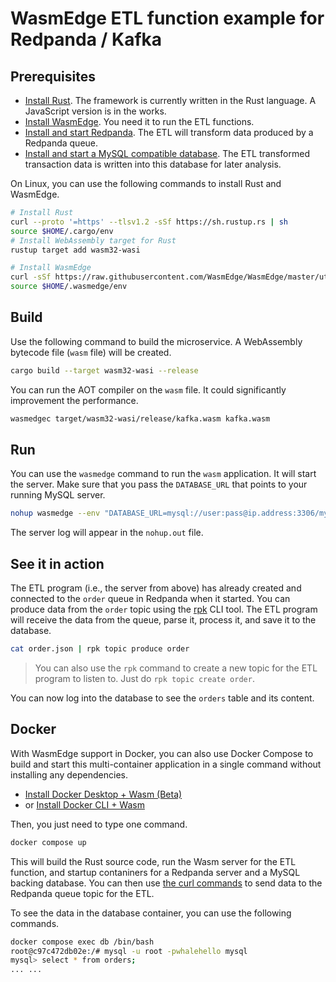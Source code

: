 # WasmEdge ETL function example for Redpanda / Kafka

## Prerequisites

* [Install Rust](https://www.rust-lang.org/tools/install). The framework is currently written in the Rust language. A JavaScript version is in the works.
* [Install WasmEdge](https://wasmedge.org/book/en/quick_start/install.html). You need it to run the ETL functions.
* [Install and start Redpanda](https://docs.redpanda.com/docs/platform/quickstart/quick-start-linux/). The ETL will transform data produced by a Redpanda queue.
* [Install and start a MySQL compatible database](https://dev.mysql.com/doc/mysql-installation-excerpt/8.0/en/). The ETL transformed transaction data is written into this database for later analysis.

On Linux, you can use the following commands to install Rust and WasmEdge.

```bash
# Install Rust
curl --proto '=https' --tlsv1.2 -sSf https://sh.rustup.rs | sh
source $HOME/.cargo/env
# Install WebAssembly target for Rust
rustup target add wasm32-wasi

# Install WasmEdge
curl -sSf https://raw.githubusercontent.com/WasmEdge/WasmEdge/master/utils/install.sh | bash -s -- -e all
source $HOME/.wasmedge/env
```

## Build

Use the following command to build the microservice. A WebAssembly bytecode file (`wasm` file) will be created.

```bash
cargo build --target wasm32-wasi --release
```

You can run the AOT compiler on the `wasm` file. It could significantly improvement the performance.

```bash
wasmedgec target/wasm32-wasi/release/kafka.wasm kafka.wasm
```

## Run

You can use the `wasmedge` command to run the `wasm` application. It will start the server. Make sure that you pass the `DATABASE_URL` that points to your running MySQL server.

```bash
nohup wasmedge --env "DATABASE_URL=mysql://user:pass@ip.address:3306/mysql" --env "KAFKA_URL=kafka://127.0.0.1:9092/order" kafka.wasm 2>&1 &
```

The server log will appear in the `nohup.out` file.

## See it in action

The ETL program (i.e., the server from above) has already created and connected to the `order` queue in Redpanda when it started. You can produce data from the `order` topic using the [rpk](https://docs.redpanda.com/docs/platform/quickstart/rpk-install/) CLI tool. The ETL program will receive the data from the queue, parse it, process it, and save it to the database.

```bash
cat order.json | rpk topic produce order
```

> You can also use the `rpk` command to create a new topic for the ETL program to listen to. Just do `rpk topic create order`.

You can now log into the database to see the `orders` table and its content.

## Docker

With WasmEdge support in Docker, you can also use Docker Compose to build and start this multi-container application in a single command without installing any dependencies.

* [Install Docker Desktop + Wasm (Beta)](https://docs.docker.com/desktop/wasm/)
* or [Install Docker CLI + Wasm](https://github.com/chris-crone/wasm-day-na-22/tree/main/server)

Then, you just need to type one command.

```bash
docker compose up
```

This will build the Rust source code, run the Wasm server for the ETL function, and startup contaniners for a Redpanda server and a MySQL backing database. You can then use [the curl commands](#see-it-in-action) to send data to the Redpanda queue topic for the ETL.

To see the data in the database container, you can use the following commands.

```bash
docker compose exec db /bin/bash
root@c97c472db02e:/# mysql -u root -pwhalehello mysql
mysql> select * from orders;
... ...
```
